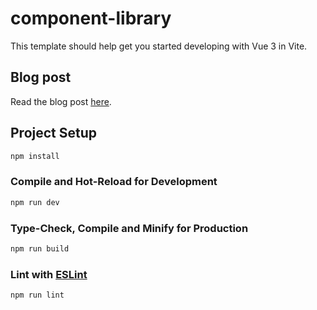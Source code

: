 # component-library

This template should help get you started developing with Vue 3 in Vite.

## Blog post

Read the blog post [here](https://codebeam.at/blog/how-to-build-a-vue-component-library).

## Project Setup

```sh
npm install
```

### Compile and Hot-Reload for Development

```sh
npm run dev
```

### Type-Check, Compile and Minify for Production

```sh
npm run build
```

### Lint with [ESLint](https://eslint.org/)

```sh
npm run lint
```
